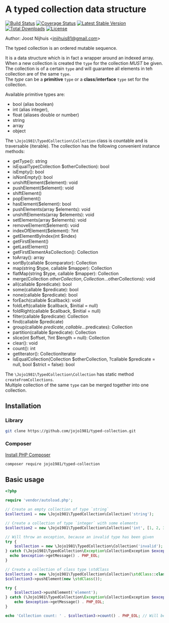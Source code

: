 A typed collection data structure
=====================

[![Build Status](https://travis-ci.com/jojo1981/typed-collection.svg?branch=master)](https://travis-ci.com/jojo1981/typed-collection)
[![Coverage Status](https://coveralls.io/repos/github/jojo1981/typed-collection/badge.svg)](https://coveralls.io/github/jojo1981/typed-collection)
[![Latest Stable Version](https://poser.pugx.org/jojo1981/typed-collection/v/stable)](https://packagist.org/packages/jojo1981/typed-collection)
[![Total Downloads](https://poser.pugx.org/jojo1981/typed-collection/downloads)](https://packagist.org/packages/jojo1981/typed-collection)
[![License](https://poser.pugx.org/jojo1981/typed-collection/license)](https://packagist.org/packages/jojo1981/typed-collection)

Author: Joost Nijhuis <[jnijhuis81@gmail.com](mailto:jnijhuis81@gmail.com)>

The typed collection is an ordered mutable sequence.  

It is a data structure which is in fact a wrapper around an indexed array.  
When a new collection is created the `type` for the collection *MUST* be given. 
The collection is of a certain `type` and will guarantee all elements in teh collection are of the same `type`.  
The *type* can be a **primitive** `type` or a **class**/**interface** `type` set for the collection.

Available primitive types are:

- bool (alias boolean)
- int (alias integer),
- float (aliases double or number)
- string
- array
- object

The `\Jojo1981\TypedCollection\Collection` class is countable and is traversable (iterable).
The collection has the following convenient instance methods:

- getType(): string
- isEqualType(Collection $otherCollection): bool
- isEmpty(): bool
- isNonEmpty(): bool
- unshiftElement($element): void
- pushElement($element): void
- shiftElement()
- popElement()
- hasElement($element): bool
- pushElements(array $elements): void
- unshiftElements(array $elements): void
- setElements(array $elements): void
- removeElement($element): void
- indexOfElement($element): ?int
- getElementByIndex(int $index)
- getFirstElement()
- getLastElement()
- getFirstElementAsCollection(): Collection
- toArray(): array
- sortBy(callable $comparator): Collection
- map(string $type, callable $mapper): Collection
- flatMap(string $type, callable $mapper): Collection
- merge(Collection $otherCollection, Collection ...$otherCollections): void
- all(callable $predicate): bool
- some(callable $predicate): bool
- none(callable $predicate): bool
- forEach(callable $callback): void
- foldLeft(callable $callback, $initial = null)
- foldRight(callable $callback, $initial = null)
- filter(callable $predicate): Collection
- find(callable $predicate)
- group(callable $predicate, callable ...$predicates): Collection
- partition(callable $predicate): Collection
- slice(int $offset, ?int $length = null): Collection
- clear(): void
- count(): int
- getIterator(): CollectionIterator
- isEqualCollection(Collection $otherCollection, ?callable $predicate = null, bool $strict = false): bool

The `\Jojo1981\TypedCollection\Collection` has static method `createFromCollections`.   
Multiple collection of the same `type` can be merged together into one collection.
 
## Installation

### Library

```bash
git clone https://github.com/jojo1981/typed-collection.git
```

### Composer

[Install PHP Composer](https://getcomposer.org/doc/00-intro.md)

```bash
composer require jojo1981/typed-collection
```

## Basic usage

```php
<?php

require 'vendor/autoload.php';

// Create an empty collection of type `string`
$collection1 = new \Jojo1981\TypedCollection\Collection('string');

// Create a collection of type `integer` with some elements
$collection2 = new \Jojo1981\TypedCollection\Collection('int', [1, 2, 3]);

// Will throw an exception, because an invalid type has been given
try {
    $collection = new \Jojo1981\TypedCollection\Collection('invalid');
} catch (\Jojo1981\TypedCollection\Exception\CollectionException $exception) {
  echo $exception->getMessage() . PHP_EOL;
}

// Create a collection of class type \stdClass
$collection3 = new \Jojo1981\TypedCollection\Collection(\stdClass::class);
$collection3->pushElement(new \stdClass());

try {
    $collection3->pushElement('element');
} catch (\Jojo1981\TypedCollection\Exception\CollectionException $exception) {
    echo $exception->getMessage() . PHP_EOL;
}

echo 'Collection count: ' . $collection3->count() . PHP_EOL; // Will be 1
```